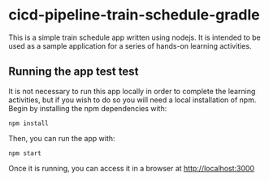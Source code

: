 # cicd-pipeline-train-schedule-gradle

This is a simple train schedule app written using nodejs. It is intended to be used as a sample application for a series of hands-on learning activities.

## Running the app test test

It is not necessary to run this app locally in order to complete the learning activities, but if you wish to do so you will need a local installation of npm. Begin by installing the npm dependencies with:

    npm install

Then, you can run the app with:

    npm start

Once it is running, you can access it in a browser at [http://localhost:3000](http://localhost:3000)
